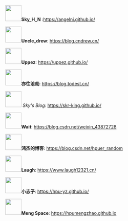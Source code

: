 

<img src="https://s2.ax1x.com/2019/08/11/ejQhVJ.jpg" alt="" border="0" height=50 width = 50/>**Sky_H_N** :https://angelni.github.io/

<img src="https://s2.ax1x.com/2019/08/11/ej3PHg.jpg" alt="" border="0" height=50 width =50/>**Uncle_drew**: https://blog.cndrew.cn/

**<img src="https://s2.ax1x.com/2019/08/11/ejQ726.jpg" alt="" border="0" height = 50 width = 50/>Uppez**: https://uppez.github.io/

<img src="https://s2.ax1x.com/2019/08/11/ejQT8x.jpg" alt="" border="0" height = 50 width =50/>**亦往沧劫**: https://blog.todest.cn/

**<img src="https://s2.ax1x.com/2019/08/11/ejQhVJ.jpg" alt="" border="0" height=50 width = 50/>*  *Sky's Blog**: https://skr-king.github.io/

<img src="https://s2.ax1x.com/2019/08/11/ejQ55R.jpg" alt="" border="0" height=50 width = 50/>**Wait**: https://blog.csdn.net/weixin_43872728

**<img src="https://s2.ax1x.com/2019/08/11/ejQoP1.png" alt="" border="0" height =50 width = 50/>鸿杰的博客**: https://blog.csdn.net/hpuer_random

<img src="https://s2.ax1x.com/2019/08/11/ej1QfI.jpg" alt="" border="0" height = 50 width =50/>**Laugh**: https://www.laugh12321.cn/

<img src="https://s2.ax1x.com/2019/08/11/ej3A4s.jpg" alt="" border="0" height=50 width = 50/>**小志子**: https://hpu-yz.github.io/

<img src="https://s2.ax1x.com/2019/08/11/ejQ4a9.jpg" alt="" border="0" height = 50 width =50/>**Meng Space**: https://hpumengzhao.github.io
            